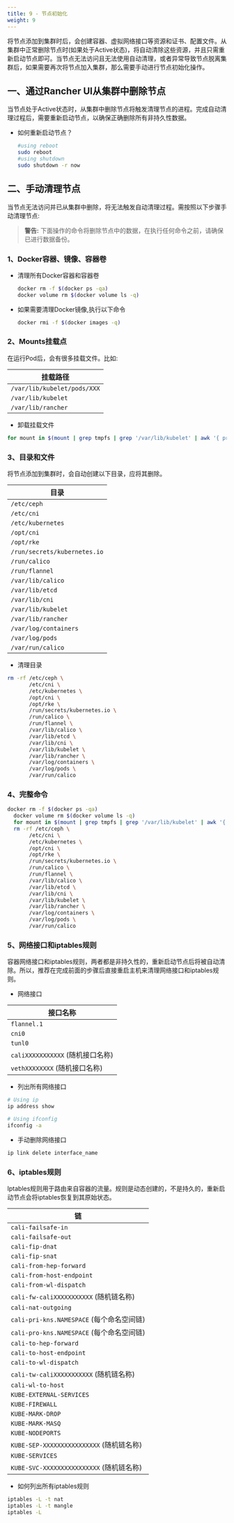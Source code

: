 ```yaml
---
title: 9 - 节点初始化
weight: 9
---
```


将节点添加到集群时后，会创建容器、虚拟网络接口等资源和证书、配置文件。从集群中正常删除节点时(如果处于Active状态)，将自动清除这些资源，并且只需重新启动节点即可。当节点无法访问且无法使用自动清理，或者异常导致节点脱离集群后，如果需要再次将节点加入集群，那么需要手动进行节点初始化操作。

## 一、通过Rancher UI从集群中删除节点

当节点处于Active状态时，从集群中删除节点将触发清理节点的进程。完成自动清理过程后，需要重新启动节点，以确保正确删除所有非持久性数据。

- 如何重新启动节点？

    ```bash
    #using reboot
    sudo reboot
    #using shutdown
    sudo shutdown -r now
    ```

## 二、手动清理节点

当节点无法访问并已从集群中删除，将无法触发自动清理过程。需按照以下步骤手动清理节点:

> **警告:** 下面操作的命令将删除节点中的数据，在执行任何命令之前，请确保已进行数据备份。

### 1、Docker容器、镜像、容器卷

- 清理所有Docker容器和容器卷

  ```bash
  docker rm -f $(docker ps -qa)
  docker volume rm $(docker volume ls -q)
  ```

- 如果需要清理Docker镜像,执行以下命令

  ```bash
  docker rmi -f $(docker images -q)
  ```

### 2、Mounts挂载点

在运行Pod后，会有很多挂载文件。比如:

|  挂载路径                    |
| --------------------------- |
|`/var/lib/kubelet/pods/XXX`  |
| `/var/lib/kubelet`          |
| `/var/lib/rancher`          |

- 卸载挂载文件

```bash
for mount in $(mount | grep tmpfs | grep '/var/lib/kubelet' | awk '{ print $3 }') /var/lib/kubelet /var/lib/rancher; do umount $mount; done
```

### 3、目录和文件

将节点添加到集群时，会自动创建以下目录，应将其删除。

| 目录                         |
| ---------------------------- |
| `/etc/ceph`                  |
| `/etc/cni`                   |
| `/etc/kubernetes`            |
| `/opt/cni`                   |
| `/opt/rke`                   |
| `/run/secrets/kubernetes.io` |
| `/run/calico`                |
| `/run/flannel`               |
| `/var/lib/calico`            |
| `/var/lib/etcd`              |
| `/var/lib/cni`               |
| `/var/lib/kubelet`           |
| `/var/lib/rancher`           |
| `/var/log/containers`        |
| `/var/log/pods`              |
| `/var/run/calico`            |

- 清理目录

```bash
rm -rf /etc/ceph \
       /etc/cni \
       /etc/kubernetes \
       /opt/cni \
       /opt/rke \
       /run/secrets/kubernetes.io \
       /run/calico \
       /run/flannel \
       /var/lib/calico \
       /var/lib/etcd \
       /var/lib/cni \
       /var/lib/kubelet \
       /var/lib/rancher \
       /var/log/containers \
       /var/log/pods \
       /var/run/calico
```

### 4、完整命令

```bash
docker rm -f $(docker ps -qa)
  docker volume rm $(docker volume ls -q)
  for mount in $(mount | grep tmpfs | grep '/var/lib/kubelet' | awk '{ print $3 }') /var/lib/kubelet /var/lib/rancher; do umount $mount; done
  rm -rf /etc/ceph \
       /etc/cni \
       /etc/kubernetes \
       /opt/cni \
       /opt/rke \
       /run/secrets/kubernetes.io \
       /run/calico \
       /run/flannel \
       /var/lib/calico \
       /var/lib/etcd \
       /var/lib/cni \
       /var/lib/kubelet \
       /var/lib/rancher \
       /var/log/containers \
       /var/log/pods \
       /var/run/calico
```

### 5、网络接口和iptables规则

容器网络接口和iptables规则，两者都是非持久性的，重新启动节点后将被自动清除。所以，推荐在完成前面的步骤后直接重启主机来清理网络接口和iptables规则。

- 网络接口

|接口名称                           |
|----------------------------------|
| `flannel.1`                      |
| `cni0`                           |
| `tunl0`                          |
| `caliXXXXXXXXXXX` (随机接口名称)  |
| `vethXXXXXXXX` (随机接口名称)     |

- 列出所有网络接口

```bash
# Using ip
ip address show

# Using ifconfig
ifconfig -a
```

- 手动删除网络接口

```bash
ip link delete interface_name
```

### 6、iptables规则

Iptables规则用于路由来自容器的流量。规则是动态创建的，不是持久的，重新启动节点会将iptables恢复到其原始状态。

| 链                                          |
| ------------------------------------------- |
| `cali-failsafe-in`                          |
| `cali-failsafe-out`                         |
| `cali-fip-dnat`                             |
| `cali-fip-snat`                             |
| `cali-from-hep-forward`                     |
| `cali-from-host-endpoint`                   |
| `cali-from-wl-dispatch`                     |
| `cali-fw-caliXXXXXXXXXXX` (随机链名称)    |
| `cali-nat-outgoing`                         |
| `cali-pri-kns.NAMESPACE` (每个命名空间链) |
| `cali-pro-kns.NAMESPACE` (每个命名空间链) |
| `cali-to-hep-forward`                       |
| `cali-to-host-endpoint`                     |
| `cali-to-wl-dispatch`                       |
| `cali-tw-caliXXXXXXXXXXX` (随机链名称)    |
| `cali-wl-to-host`                           |
| `KUBE-EXTERNAL-SERVICES`                    |
| `KUBE-FIREWALL`                             |
| `KUBE-MARK-DROP`                            |
| `KUBE-MARK-MASQ`                            |
| `KUBE-NODEPORTS`                            |
| `KUBE-SEP-XXXXXXXXXXXXXXXX` (随机链名称)  |
| `KUBE-SERVICES`                             |
| `KUBE-SVC-XXXXXXXXXXXXXXXX` (随机链名称)  |

- 如何列出所有iptables规则

```bash
iptables -L -t nat
iptables -L -t mangle
iptables -L
```
